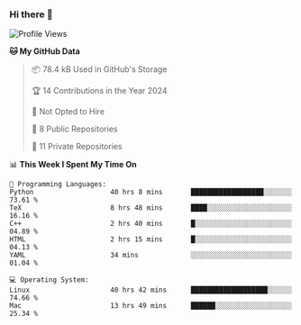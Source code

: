 ### Hi there 👋

<!--
**huayuan4396/huayuan4396** is a ✨ _special_ ✨ repository because its `README.md` (this file) appears on your GitHub profile.

Here are some ideas to get you started:

- 🔭 I’m currently working on ...
- 🌱 I’m currently learning ...
- 👯 I’m looking to collaborate on ...
- 🤔 I’m looking for help with ...
- 💬 Ask me about ...
- 📫 How to reach me: ...
- 😄 Pronouns: ...
- ⚡ Fun fact: ...
-->

<!--START_SECTION:waka-->
![Profile Views](http://img.shields.io/badge/Profile%20Views-1-blue)

**🐱 My GitHub Data** 

> 📦 78.4 kB Used in GitHub's Storage 
 > 
> 🏆 14 Contributions in the Year 2024
 > 
> 🚫 Not Opted to Hire
 > 
> 📜 8 Public Repositories 
 > 
> 🔑 11 Private Repositories 
 > 
📊 **This Week I Spent My Time On** 

```text
💬 Programming Languages: 
Python                   40 hrs 8 mins       ██████████████████░░░░░░░   73.61 % 
TeX                      8 hrs 48 mins       ████░░░░░░░░░░░░░░░░░░░░░   16.16 % 
C++                      2 hrs 40 mins       █░░░░░░░░░░░░░░░░░░░░░░░░   04.89 % 
HTML                     2 hrs 15 mins       █░░░░░░░░░░░░░░░░░░░░░░░░   04.13 % 
YAML                     34 mins             ░░░░░░░░░░░░░░░░░░░░░░░░░   01.04 % 

💻 Operating System: 
Linux                    40 hrs 42 mins      ███████████████████░░░░░░   74.66 % 
Mac                      13 hrs 49 mins      ██████░░░░░░░░░░░░░░░░░░░   25.34 % 
```


<!--END_SECTION:waka-->
